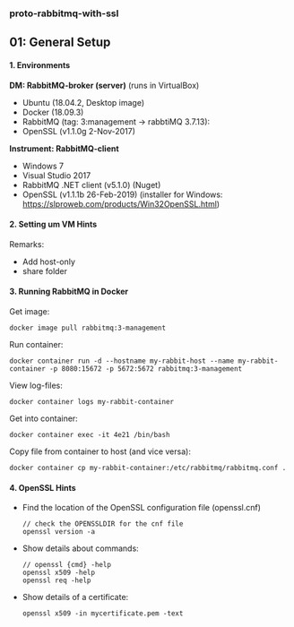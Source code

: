 ### proto-rabbitmq-with-ssl

## 01: General Setup

#### 1. Environments

**DM: RabbitMQ-broker (server)** (runs in VirtualBox)
 - Ubuntu (18.04.2, Desktop image)
 - Docker (18.09.3)
 - RabbitMQ (tag: 3:management -> rabbtiMQ 3.7.13): 
 - OpenSSL (v1.1.0g 2-Nov-2017)

**Instrument: RabbitMQ-client**
 - Windows 7
 - Visual Studio 2017
 - RabbitMQ .NET client (v5.1.0) (Nuget)
 - OpenSSL (v1.1.1b 26-Feb-2019) (installer for Windows: https://slproweb.com/products/Win32OpenSSL.html)


#### 2. Setting um VM Hints

Remarks:
- Add host-only
- share folder

#### 3. Running RabbitMQ in Docker

Get image:
````
docker image pull rabbitmq:3-management
````

Run container:
````
docker container run -d --hostname my-rabbit-host --name my-rabbit-container -p 8080:15672 -p 5672:5672 rabbitmq:3-management
````

View log-files:
````
docker container logs my-rabbit-container
````

Get into container:
````
docker container exec -it 4e21 /bin/bash
````

Copy file from container to host (and vice versa):
````
docker container cp my-rabbit-container:/etc/rabbitmq/rabbitmq.conf .
````


#### 4. OpenSSL Hints

- Find the location of the OpenSSL configuration file (openssl.cnf)
  ````
  // check the OPENSSLDIR for the cnf file
  openssl version -a
  ````
 
- Show details about commands:
  ````
  // openssl {cmd} -help
  openssl x509 -help
  openssl req -help
  ````

- Show details of a certificate:
  ````
  openssl x509 -in mycertificate.pem -text
  ````